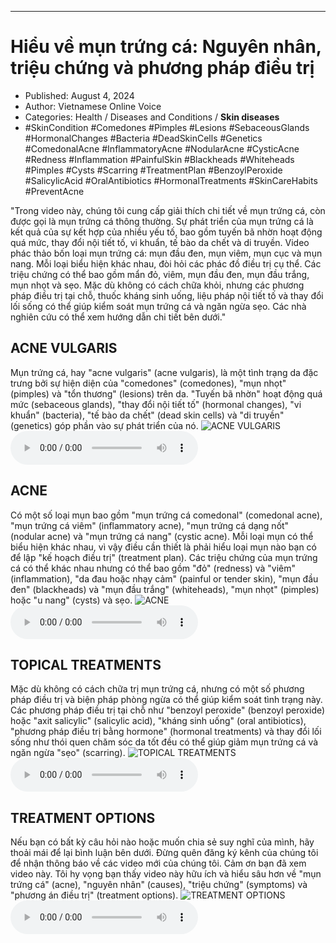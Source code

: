 
---

# Hiểu về mụn trứng cá: Nguyên nhân, triệu chứng và phương pháp điều trị

- Published: August 4, 2024
- Author: Vietnamese Online Voice
- Categories: Health / Diseases and Conditions / **Skin diseases**
- #SkinCondition #Comedones #Pimples #Lesions #SebaceousGlands #HormonalChanges #Bacteria #DeadSkinCells #Genetics #ComedonalAcne #InflammatoryAcne #NodularAcne #CysticAcne #Redness #Inflammation #PainfulSkin #Blackheads #Whiteheads #Pimples #Cysts #Scarring #TreatmentPlan #BenzoylPeroxide #SalicylicAcid #OralAntibiotics #HormonalTreatments #SkinCareHabits #PreventAcne

"Trong video này, chúng tôi cung cấp giải thích chi tiết về mụn trứng cá, còn được gọi là mụn trứng cá thông thường. Sự phát triển của mụn trứng cá là kết quả của sự kết hợp của nhiều yếu tố, bao gồm tuyến bã nhờn hoạt động quá mức, thay đổi nội tiết tố, vi khuẩn, tế bào da chết và di truyền. Video phác thảo bốn loại mụn trứng cá: mụn đầu đen, mụn viêm, mụn cục và mụn nang. Mỗi loại biểu hiện khác nhau, đòi hỏi các phác đồ điều trị cụ thể. Các triệu chứng có thể bao gồm mẩn đỏ, viêm, mụn đầu đen, mụn đầu trắng, mụn nhọt và sẹo. Mặc dù không có cách chữa khỏi, nhưng các phương pháp điều trị tại chỗ, thuốc kháng sinh uống, liệu pháp nội tiết tố và thay đổi lối sống có thể giúp kiểm soát mụn trứng cá và ngăn ngừa sẹo. Các nhà nghiên cứu có thể xem hướng dẫn chi tiết bên dưới."


## ACNE VULGARIS

Mụn trứng cá, hay "acne vulgaris" (acne vulgaris), là một tình trạng da đặc trưng bởi sự hiện diện của "comedones" (comedones), "mụn nhọt" (pimples) và "tổn thương" (lesions) trên da. "Tuyến bã nhờn" hoạt động quá mức (sebaceous glands), "thay đổi nội tiết tố" (hormonal changes), "vi khuẩn" (bacteria), "tế bào da chết" (dead skin cells) và "di truyền" (genetics) góp phần vào sự phát triển của nó.
![ACNE VULGARIS](https://http-archiver-apis-production-80.schnworks.com/storage/images/transitions/2024-08-04/transition--20953519170-Montserrat-Black-9C27B0.jpg)
<audio controls>
    <source src="https://http-archiver-apis-production-80.schnworks.com/storage/storage/audio/file-14805665419.mp3" type="audio/mpeg">
</audio>



## ACNE

Có một số loại mụn bao gồm "mụn trứng cá comedonal" (comedonal acne), "mụn trứng cá viêm" (inflammatory acne), "mụn trứng cá dạng nốt" (nodular acne) và "mụn trứng cá nang" (cystic acne). Mỗi loại mụn có thể biểu hiện khác nhau, vì vậy điều cần thiết là phải hiểu loại mụn nào bạn có để lập "kế hoạch điều trị" (treatment plan). Các triệu chứng của mụn trứng cá có thể khác nhau nhưng có thể bao gồm "đỏ" (redness) và "viêm" (inflammation), "da đau hoặc nhạy cảm" (painful or tender skin), "mụn đầu đen" (blackheads) và "mụn đầu trắng" (whiteheads), "mụn nhọt" (pimples) hoặc "u nang" (cysts) và sẹo.
![ACNE](https://http-archiver-apis-production-80.schnworks.com/storage/images/transitions/2024-08-04/transition--33872143135-Montserrat-SemiBold-303F9F.jpg)
<audio controls>
    <source src="https://http-archiver-apis-production-80.schnworks.com/storage/storage/audio/file-19975575619.mp3" type="audio/mpeg">
</audio>



## TOPICAL TREATMENTS

Mặc dù không có cách chữa trị mụn trứng cá, nhưng có một số phương pháp điều trị và biện pháp phòng ngừa có thể giúp kiểm soát tình trạng này. Các phương pháp điều trị tại chỗ như "benzoyl peroxide" (benzoyl peroxide) hoặc "axit salicylic" (salicylic acid), "kháng sinh uống" (oral antibiotics), "phương pháp điều trị bằng hormone" (hormonal treatments) và thay đổi lối sống như thói quen chăm sóc da tốt đều có thể giúp giảm mụn trứng cá và ngăn ngừa "sẹo" (scarring).
![TOPICAL TREATMENTS](https://http-archiver-apis-production-80.schnworks.com/storage/images/transitions/2024-08-04/transition-6415519886-Montserrat-Bold-004895.jpg)
<audio controls>
    <source src="https://http-archiver-apis-production-80.schnworks.com/storage/storage/audio/file-1982952736.mp3" type="audio/mpeg">
</audio>



## TREATMENT OPTIONS

Nếu bạn có bất kỳ câu hỏi nào hoặc muốn chia sẻ suy nghĩ của mình, hãy thoải mái để lại bình luận bên dưới. Đừng quên đăng ký kênh của chúng tôi để nhận thông báo về các video mới của chúng tôi. Cảm ơn bạn đã xem video này. Tôi hy vọng bạn thấy video này hữu ích và hiểu sâu hơn về "mụn trứng cá" (acne), "nguyên nhân" (causes), "triệu chứng" (symptoms) và "phương án điều trị" (treatment options).
![TREATMENT OPTIONS](https://http-archiver-apis-production-80.schnworks.com/storage/images/transitions/2024-08-04/transition--33236218431-Montserrat-Medium-9C27B0.jpg)
<audio controls>
    <source src="https://http-archiver-apis-production-80.schnworks.com/storage/storage/audio/file-7907337590.mp3" type="audio/mpeg">
</audio>

